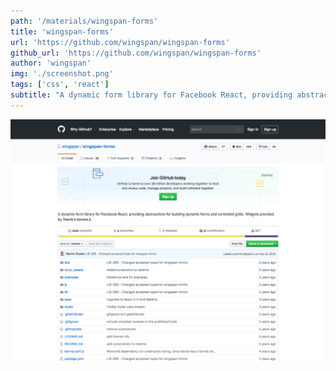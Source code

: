 ```yaml
---
path: '/materials/wingspan-forms'
title: 'wingspan-forms'
url: 'https://github.com/wingspan/wingspan-forms'
github_url: 'https://github.com/wingspan/wingspan-forms'
author: 'wingspan'
img: './screenshot.png'
tags: ['css', 'react']
subtitle: "A dynamic form library for Facebook React, providing abstractions for building dynamic forms and controlled grids. Widgets provided by Telerik's KendoUI."
---
```


![alt text](screenshot.png)
